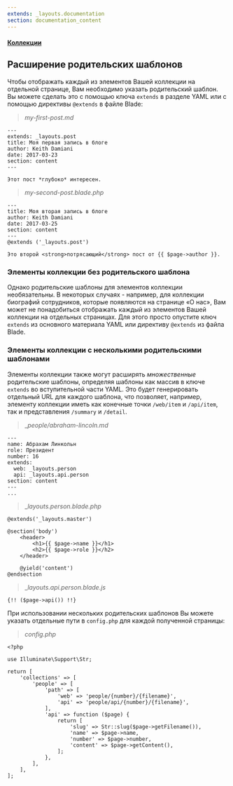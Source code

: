 ```yaml
---
extends: _layouts.documentation
section: documentation_content
---
```


#### [Коллекции](/docs/collections)
## Расширение родительских шаблонов

Чтобы отображать каждый из элементов Вашей коллекции на отдельной странице, Вам необходимо указать родительский шаблон. Вы можете сделать это с помощью ключа `extends` в разделе YAML или с помощью директивы `@extends` в файле Blade:

> _my-first-post.md_

```
---
extends: _layouts.post
title: Моя первая запись в блоге
author: Keith Damiani
date: 2017-03-23
section: content
---

Этот пост *глубоко* интересен.
```

> _my-second-post.blade.php_

```
---
title: Моя вторая запись в блоге
author: Keith Damiani
date: 2017-03-25
section: content
---
@extends ('_layouts.post')

Это второй <strong>потрясающий</strong> пост от {{ $page->author }}.
```

### Элементы коллекции без родительского шаблона

Однако родительские шаблоны для элементов коллекции необязательны. В некоторых случаях - например, для коллекции биографий сотрудников, которые появляются на странице «О нас», Вам может не понадобиться отображать каждый из элементов Вашей коллекции на отдельных страницах. Для этого просто опустите ключ `extends` из основного материала YAML или директиву `@extends` из файла Blade.


### Элементы коллекции с несколькими родительскими шаблонами

Элементы коллекции также могут расширять _множественные_ родительские шаблоны, определяя шаблоны как массив в ключе `extends` во вступительной части YAML. Это будет генерировать отдельный URL для каждого шаблона, что позволяет, например, элементу коллекции иметь как конечные точки `/web/item` и `/api/item`, так и представления `/summary` и `/detail`.

> __people/abraham-lincoln.md_

```
---
name: Абрахам Линкольн
role: Президент
number: 16
extends:
  web: _layouts.person
  api: _layouts.api.person
section: content
---
...
```

> __layouts.person.blade.php_

```
@extends('_layouts.master')

@section('body')
    <header>
        <h1>{{ $page->name }}</h1>
        <h2>{{ $page->role }}</h2>
    </header>

    @yield('content')
@endsection
```

> __layouts.api.person.blade.js_

```
{!! ($page->api()) !!}
```


При использовании нескольких родительских шаблонов Вы можете указать отдельные пути в `config.php` для каждой полученной страницы:

> _config.php_

```
<?php

use Illuminate\Support\Str;

return [
    'collections' => [
        'people' => [
            'path' => [
                'web' => 'people/{number}/{filename}',
                'api' => 'people/api/{number}/{filename}',
            ],
            'api' => function ($page) {
                return [
                    'slug' => Str::slug($page->getFilename()),
                    'name' => $page->name,
                    'number' => $page->number,
                    'content' => $page->getContent(),
                ];
            },
        ],
    ],
];
```
